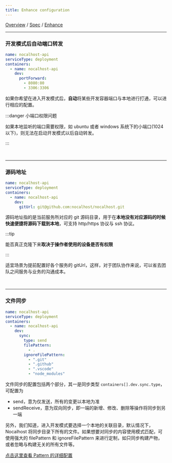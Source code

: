 ```yaml
---
title: Enhance configuration
---
```

[Overview](config.md) / [Spec](config-spec.md) / [Enhance](config-enhance.md)
******

### 开发模式后自动端口转发

```yaml
name: nocalhost-api
serviceType: deployment
containers:
  - name: nocalhost-api
    dev:
      portForward:
        - 8080:80
        - 3306:3306
```

如果你希望在进入开发模式后，**自动**将某些开发容器端口与本地进行打通，可以进行相应的配置。


:::danger 小端口权限问题

如果本地监听的端口需要权限，如 ubuntu 或者 windows 系统下的小端口(1024 以下)，则无法在启动开发模式以后自动转发。

:::

<br/>

******

### 源码地址

```yaml
name: nocalhost-api
serviceType: deployment
containers:
  - name: nocalhost-api
    dev:
      gitUrl: git@github.com:nocalhost/nocalhost.git
```

源码地址指的是当前服务所对应的 git 源码目录，用于在**本地没有对应源码的时候快速便捷将源码下载到本地**，可支持 http/https 协议与 ssh 协议。

:::tip

能否真正克隆下来**取决于操作者使用的设备是否有权限**

:::


适宜场景为提前配置好各个服务的 gitUrl，这样，对于团队协作来说，可以省去团队之间服务与业务的沟通成本。

<br/>

******

### 文件同步

```yaml
name: nocalhost-api
serviceType: deployment
containers:
  - name: nocalhost-api
    dev:
      sync:
        type: send
        filePattern:
          - .
        ignoreFilePattern:
          - ".git"
          - ".github"
          - ".vscode"
          - "node_modules"
```

文件同步的配置包括两个部分，其一是同步类型 `containers[].dev.sync.type`，可配置为

 - send，意为仅发送，所有的变更以本地为准
 - sendReceive，意为双向同步，即一端的新增、修改、删除等操作将同步到另一端

另外，我们知道，进入开发模式要选择一个本地的关联目录，默认情况下，Nocalhost 将同步目录下所有的文件。如果想要对同步的内容使用模式匹配，可使用强大的 filePattern 和 ignoreFilePattern 来进行定制，如只同步构建产物，或者忽略与构建无关的所有文件等。

[点击这里查看 Pattern 的详细配置](config-pattern.md)